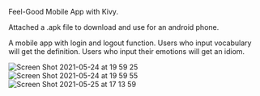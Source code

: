 Feel-Good Mobile App with Kivy. 

Attached a .apk file to download and use for an android phone.

A mobile app with login and logout function. Users who input vocabulary will get the definition. Users who input their emotions will get an idiom.

![Screen Shot 2021-05-24 at 19 59 25](https://user-images.githubusercontent.com/83186423/119424160-8d00fd00-bcca-11eb-9d56-56a4093f2e6a.png)
![Screen Shot 2021-05-24 at 19 59 55](https://user-images.githubusercontent.com/83186423/119424202-9db17300-bcca-11eb-83df-09e78f9a22b6.png)
![Screen Shot 2021-05-25 at 17 13 59](https://user-images.githubusercontent.com/83186423/119575621-f5101b80-bd7c-11eb-8ba2-2bd2243cd97a.png)

